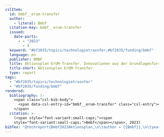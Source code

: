 ```yaml
---
cslItem:
  id: bmbf__erum-transfer
  author:
    - literal: Bmbf
  citation-key: bmbf__erum-transfer
  issued:
    date-parts:
      - - "2023"
        - 4
  keyword: "#bf2035/topics/technologietrasnfer;#bf2035/funding/bmbf"
  language: en
  publisher: BMBF
  title: Aktionsplan ErUM-Transfer. Innovationen aus der Grundlagenforschung.
  title-short: Aktionsplan ErUM-Transfer.
  type: report
tags:
  - "#bf2035/topics/technologietrasnfer"
  - "#bf2035/funding/bmbf"
rendered:
  bibliography: |-
    <span class="csl-bib-body">
      <span data-csl-entry-id="bmbf__erum-transfer" class="csl-entry"><span class='author-bib'>Bmbf</span>. <span class='date-bib'>(2023)</span>. <span class='title'><i><b><span style="font-style:normal;">Aktionsplan ErUM-Transfer. Innovationen aus der Grundlagenforschung.</span></b></i></span>. BMBF.</span>
    </span>
  citation: >-
    (<span style="font-variant:small-caps;"><span
    style="font-variant:small-caps;">Bmbf</span></span>, 2023)
bibTex: "@techreport{Bmbf2023Aktionsplan,\n\tauthor = {{Bmbf}},\n\tyear = {2023},\n\tmonth = {4},\n\tinstitution = {BMBF},\n\ttitle = {Aktionsplan {ErUM}-{Transfer}. {Innovationen} aus der {Grundlagenforschung}.},\n}\n\n"
---
```

